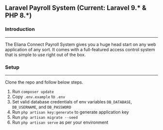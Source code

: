 ## Laravel Payroll System (Current: Laravel 9.* & PHP 8.*)

### Introduction
---
The Eliana Connect Payroll System gives you a huge head start on any web application of any sort. It comes with a full-featured access control system that is simple to use right out of the box. 


### Setup
---
Clone the repo and follow below steps.
1. Run `composer update`
2. Copy `.env.example` to `.env`
3. Set valid database credentials of env variables `DB_DATABASE`, `DB_USERNAME`, and `DB_PASSWORD`
4. Run `php artisan key:generate` to generate application key
5. Run `php artisan migrate --seed`
6. Run `php artisan serve` as per your environment


